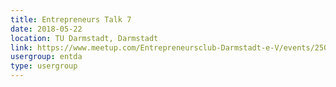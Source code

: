 ```yaml
---
title: Entrepreneurs Talk 7
date: 2018-05-22
location: TU Darmstadt, Darmstadt
link: https://www.meetup.com/Entrepreneursclub-Darmstadt-e-V/events/250708316/
usergroup: entda
type: usergroup
---
```

